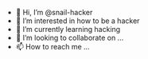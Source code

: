 - 👋 Hi, I’m @snail-hacker
- 👀 I’m interested in how to be a hacker
- 🌱 I’m currently learning hacking
- 💞️ I’m looking to collaborate on ...
- 📫 How to reach me ...

<!---
snail-hacker/snail-hacker is a ✨ special ✨ repository because its `README.md` (this file) appears on your GitHub profile.
You can click the Preview link to take a look at your changes.
--->
